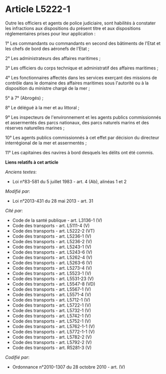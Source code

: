 # Article L5222-1

Outre les officiers et agents de police judiciaire, sont habilités à constater les infractions aux dispositions du présent
titre et aux dispositions réglementaires prises pour leur application : 

1° Les commandants ou commandants en second des bâtiments de l'Etat et les chefs de bord des aéronefs de l'Etat ;

2° Les administrateurs des affaires maritimes ; 

3° Les officiers du corps technique et administratif des affaires maritimes ; 

4° Les fonctionnaires affectés dans les services exerçant des missions de contrôle dans le domaine des affaires maritimes
sous l'autorité ou à la disposition du ministre chargé de la mer ;

5° à 7° (Abrogés) ;

8° Le délégué à la mer et au littoral ; 

9° Les inspecteurs de l'environnement et les agents publics commissionnés et assermentés des parcs nationaux, des parcs
naturels marins et des réserves naturelles marines ; 

10° Les agents publics commissionnés à cet effet par décision du directeur interrégional de la mer et assermentés ; 

11° Les capitaines des navires à bord desquels les délits ont été commis.

**Liens relatifs à cet article**

_Anciens textes_:

  - Loi n°83-581 du 5 juillet 1983 - art. 4 (Ab), alinéas 1 et 2

_Modifié par_:

  - Loi n°2013-431 du 28 mai 2013 - art. 31

_Cité par_:

  - Code de la santé publique - art. L3136-1 (V)
  - Code des transports - art. L5111-4 (V)
  - Code des transports - art. L5222-2 (VT)
  - Code des transports - art. L5236-1 (V)
  - Code des transports - art. L5236-2 (V)
  - Code des transports - art. L5243-1 (V)
  - Code des transports - art. L5243-6 (V)
  - Code des transports - art. L5262-4 (V)
  - Code des transports - art. L5263-6 (V)
  - Code des transports - art. L5273-4 (V)
  - Code des transports - art. L5523-1 (V)
  - Code des transports - art. L5531-23 (V)
  - Code des transports - art. L5547-8 (VD)
  - Code des transports - art. L5567-1 (V)
  - Code des transports - art. L5571-4 (V)
  - Code des transports - art. L5712-1 (V)
  - Code des transports - art. L5722-1 (V)
  - Code des transports - art. L5732-1 (V)
  - Code des transports - art. L5742-1 (V)
  - Code des transports - art. L5752-1 (V)
  - Code des transports - art. L5762-1-1 (V)
  - Code des transports - art. L5772-1-1 (V)
  - Code des transports - art. L5782-2 (V)
  - Code des transports - art. L5792-2 (V)
  - Code des transports - art. R5281-3 (V)

_Codifié par_:

  - Ordonnance n°2010-1307 du 28 octobre 2010 - art. (V)

